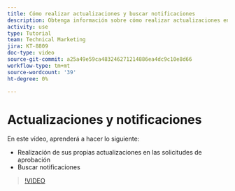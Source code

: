 ```yaml
---
title: Cómo realizar actualizaciones y buscar notificaciones
description: Obtenga información sobre cómo realizar actualizaciones en solicitudes de aprobación y encontrar sus notificaciones.
activity: use
type: Tutorial
team: Technical Marketing
jira: KT-8809
doc-type: video
source-git-commit: a25a49e59ca483246271214886ea4dc9c10e8d66
workflow-type: tm+mt
source-wordcount: '39'
ht-degree: 0%

---
```


# Actualizaciones y notificaciones

En este vídeo, aprenderá a hacer lo siguiente:

* Realización de sus propias actualizaciones en las solicitudes de aprobación
* Buscar notificaciones

>[!VIDEO](https://video.tv.adobe.com/v/335109/?quality=12&learn=on)

<!---
learn more URLS
Tag others on updates
Update work
--->
